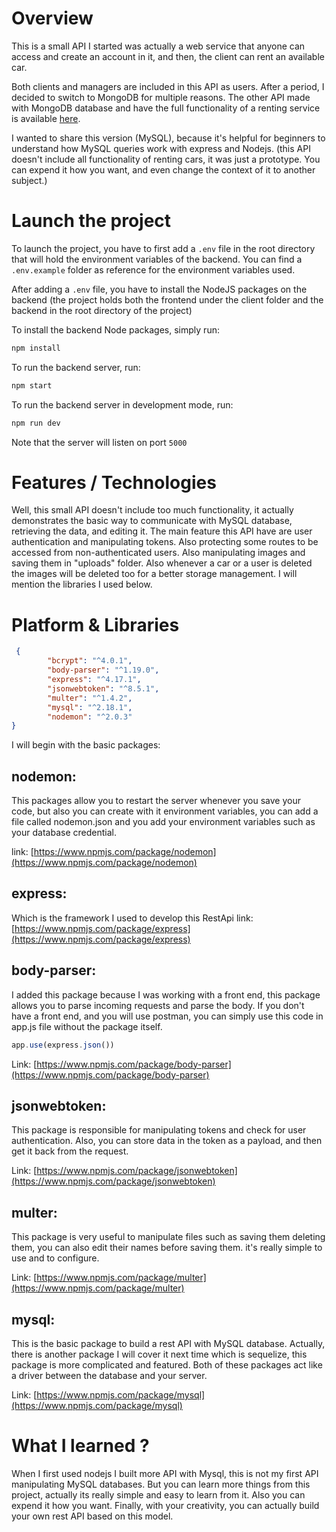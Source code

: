 # Overview 
 This is a small API I started was actually a web service that anyone can access and create an account in it, and then, the client can rent an available car. 

Both clients and managers are included in this API as users.
After a period, I decided to switch to MongoDB for multiple reasons. The other API made with MongoDB database and have the full functionality of a renting service is available [here](https://www.amirghedira.com/project/Karyatn%20Backend/Nodejs%20-%20Express%20-%20MongoDB/60d7487ad7e12a0017340e70).

I wanted to share this version (MySQL), because it's helpful for beginners to understand how MySQL queries work with express and Nodejs. (this API doesn't include all functionality of renting cars, it was just a prototype. You can expend it how you want, and even change the context of it to another subject.) 

# Launch the project
To launch the project, you have to first add a `.env` file in the root directory that will hold the environment variables of the backend. You can find a `.env.example` folder as reference for the environment variables used.

After adding a `.env` file, you have to install the NodeJS packages on the backend (the project holds both the frontend under the client folder and the backend in the root directory of the project)

To install the backend Node packages, simply run:
``` bash
npm install
```
To run the backend server, run:
``` bash
npm start
```
To run the backend server in development mode, run:
``` bash
npm run dev
```
Note that the server will listen on port `5000`



# Features / Technologies 
 Well, this small API doesn't include too much functionality, it actually demonstrates the basic way to communicate with MySQL database, retrieving the data, and editing it. 
The main feature this API have are user authentication and manipulating tokens. Also protecting some routes to be accessed from non-authenticated users. Also manipulating images and saving them in "uploads" folder. Also whenever a car or a user is deleted the images will be deleted too for a better storage management. I will mention the libraries I used below. 

# Platform & Libraries 
```json
 {
        "bcrypt": "^4.0.1",
        "body-parser": "^1.19.0",
        "express": "^4.17.1",
        "jsonwebtoken": "^8.5.1",
        "multer": "^1.4.2",
        "mysql": "^2.18.1",
        "nodemon": "^2.0.3"
}
```
I will begin with the basic packages:

## nodemon:
 This packages allow you to restart the server whenever you save your code, but also you can create with it environment variables, you can add a file called nodemon.json and you add your environment variables such as your database credential.

link: [https://www.npmjs.com/package/nodemon](https://www.npmjs.com/package/nodemon)
## express: 
Which is the framework I used to develop this RestApi
link:[https://www.npmjs.com/package/express](https://www.npmjs.com/package/express)
## body-parser:
I added this package because I was working with a front end, this package allows you to parse incoming requests and parse the body. If you don't have a front end, and you will use postman, you can simply use this code in app.js file without the package itself.
``` javascript
app.use(express.json())
``` 
Link: [https://www.npmjs.com/package/body-parser](https://www.npmjs.com/package/body-parser)

## jsonwebtoken:

This package is responsible for manipulating tokens and check for user authentication. Also, you can store data in the token as a payload, and then get it back from the request.

Link: [https://www.npmjs.com/package/jsonwebtoken](https://www.npmjs.com/package/jsonwebtoken)

## multer:

This package is very useful to manipulate files such as saving them deleting them, you can also edit their names before saving them. it's really simple to use and to configure.

Link: [https://www.npmjs.com/package/multer](https://www.npmjs.com/package/multer)

## mysql:

This is the basic package to build a rest API with MySQL database. Actually, there is another package I will cover it next time which is sequelize, this package is more complicated and featured.
Both of these packages act like a driver between the database and your server.

Link: [https://www.npmjs.com/package/mysql](https://www.npmjs.com/package/mysql) 
# What I learned ?

 When I first used nodejs I built more API with Mysql, this is not my first API manipulating MySQL databases.
But you can learn more things from this project, actually its really simple and easy to learn from it.
Also you can expend it how you want. 
Finally, with your creativity, you can actually build your own rest API 
based on this model.